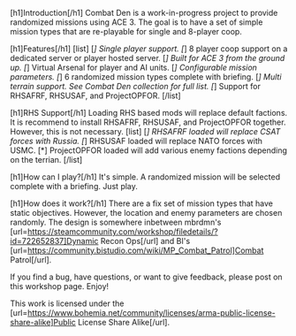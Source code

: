 [h1]Introduction[/h1]
Combat Den is a work-in-progress project to provide randomized missions using ACE 3.  The goal is to have a set of simple mission types that are re-playable for single and 8-player coop.

[h1]Features[/h1]
[list]
[*] Single player support.
[*] 8 player coop support on a dedicated server or player hosted server.
[*] Built for ACE 3 from the ground up.
[*] Virtual Arsenal for player and AI units.
[*] Configurable mission parameters.
[*] 6 randomized mission types complete with briefing.
[*] Multi terrain support.  See Combat Den collection for full list.
[*] Support for RHSAFRF, RHSUSAF, and ProjectOPFOR.
[/list]

[h1]RHS Support[/h1]
Loading RHS based mods will replace default factions.  It is recommend to install RHSAFRF, RHSUSAF, and ProjectOPFOR together.  However, this is not necessary.
[list]
[*] RHSAFRF loaded will replace CSAT forces with Russia.
[*] RHSUSAF loaded will replace NATO forces with USMC.
[*] ProjectOPFOR loaded will add various enemy factions depending on the terrian.
[/list]

[h1]How can I play?[/h1]
It's simple.  A randomized mission will be selected complete with a briefing.  Just play.

[h1]How does it work?[/h1]
There are a fix set of mission types that have static objectives.  However, the location and enemy parameters are chosen randomly.  The design is somewhere inbetween mbrdmn's [url=https://steamcommunity.com/workshop/filedetails/?id=722652837]Dynamic Recon Ops[/url] and BI's [url=https://community.bistudio.com/wiki/MP_Combat_Patrol]Combat Patrol[/url].

If you find a bug, have questions, or want to give feedback, please post on this workshop page.  Enjoy!

This work is licensed under the [url=https://www.bohemia.net/community/licenses/arma-public-license-share-alike]Public License Share Alike[/url].

